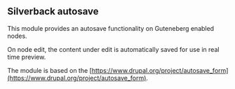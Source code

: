 ## Silverback autosave

This module provides an autosave functionality on Guteneberg enabled nodes.

On node edit, the content under edit is automatically saved for use in real time preview.

The module is based on the [https://www.drupal.org/project/autosave_form](https://www.drupal.org/project/autosave_form).
